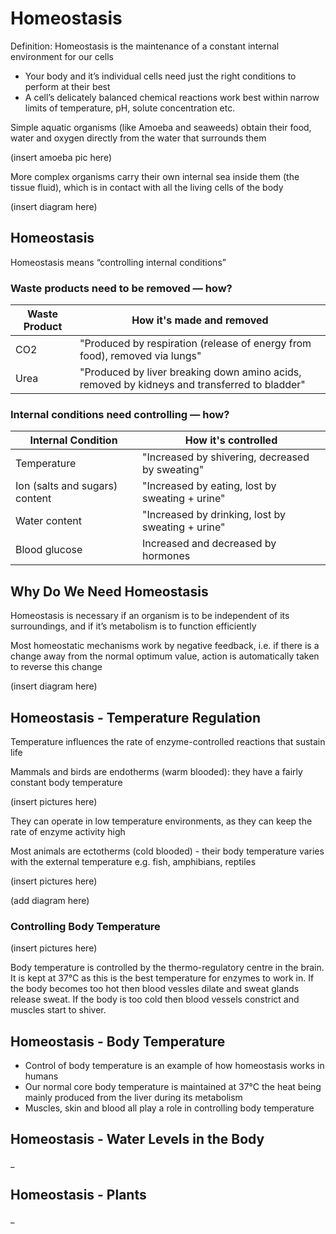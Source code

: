 # Homeostasis

Definition: Homeostasis is the maintenance of a constant internal environment for our cells

- Your body and it’s individual cells need just the right conditions to perform at their best
- A cell’s delicately balanced chemical reactions work best within narrow limits of temperature, pH, solute concentration etc.

Simple aquatic organisms (like Amoeba and seaweeds) obtain their food, water and oxygen directly from the water that surrounds them

(insert amoeba pic here)

More complex organisms carry their own internal sea inside them (the tissue fluid), which is in contact with all the living cells of the body

(insert diagram here)

## Homeostasis

Homeostasis means “controlling internal conditions”

### Waste products need to be removed — how?

| Waste Product | How it's made and removed                                                                    |
|---------------|----------------------------------------------------------------------------------------------|
| CO2           | "Produced by respiration (release of energy from food), removed via lungs"                   |
| Urea          | "Produced by liver breaking down amino acids, removed by kidneys and transferred to bladder" |


### Internal conditions need controlling — how?

| Internal Condition             | How it's controlled                               |
|--------------------------------|---------------------------------------------------|
| Temperature                    | "Increased by shivering, decreased by sweating"   |
| Ion (salts and sugars) content | "Increased by eating, lost by sweating + urine"   |
| Water content                  | "Increased by drinking, lost by sweating + urine" |
| Blood glucose                  | Increased and decreased by hormones               |


## Why Do We Need Homeostasis

Homeostasis is necessary if an organism is to be independent of its surroundings, and if it’s metabolism is to function efficiently

Most homeostatic mechanisms work by negative feedback, i.e. if there is a change away from the normal optimum value, action is automatically taken to reverse this change

(insert diagram here)

## Homeostasis - Temperature Regulation

Temperature influences the rate of enzyme-controlled reactions that sustain life

Mammals and birds are endotherms (warm blooded): they have a fairly constant body temperature

(insert pictures here)

They can operate in low temperature environments, as they can keep the rate of enzyme activity high

Most animals are ectotherms (cold blooded) - their body temperature varies with the external temperature e.g. fish, amphibians, reptiles

(insert pictures here)

(add diagram here)

### Controlling Body Temperature

(insert pictures here)

Body temperature is controlled by the thermo-regulatory centre in the brain. It is kept at 37°C as this is the best temperature for enzymes to work in. If the body becomes too hot then blood vessles dilate and sweat glands release sweat. If the body is too cold then blood vessels constrict and muscles start to shiver.

## Homeostasis - Body Temperature

- Control of body temperature is an example of how homeostasis works in humans
- Our normal core body temperature is maintained at 37°C the heat being mainly produced from the liver during its metabolism
- Muscles, skin and blood all play a role in controlling body temperature

## Homeostasis - Water Levels in the Body

_

## Homeostasis - Plants

_